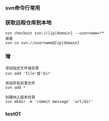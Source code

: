 ### svn命令行常用

### 获取远程仓库到本地
```
svn checkout svn://[ip|domain] --username=**
或者
svn co svn://username@[ip|domain] 
```
### 增
```
添加指定文件或目录
svn add 'file'或'dir'

添加所有目录文件
svn add *

创建纳入版本目录
svn mkdir -m 'commit message' 'url/dir'
```
### test01